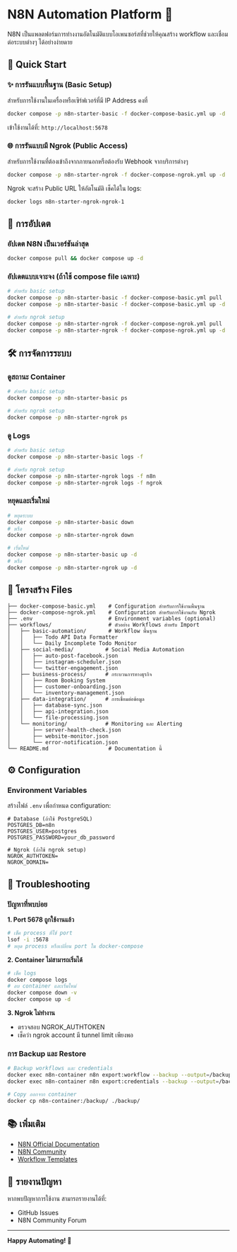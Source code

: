 # N8N Automation Platform 🤖

N8N เป็นแพลตฟอร์มการทำงงานอัตโนมัติแบบโอเพนซอร์สที่ช่วยให้คุณสร้าง workflow และเชื่อมต่อระบบต่างๆ ได้อย่างง่ายดาย

## 🚀 Quick Start

### ✨ การรันแบบพื้นฐาน (Basic Setup)

สำหรับการใช้งานในเครื่องหรือเซิร์ฟเวอร์ที่มี IP Address คงที่

```bash
docker compose -p n8n-starter-basic -f docker-compose-basic.yml up -d
```

เข้าใช้งานได้ที่: `http://localhost:5678`

### 🌐 การรันแบบมี Ngrok (Public Access)

สำหรับการใช้งานที่ต้องเข้าถึงจากภายนอกหรือต้องรับ Webhook จากบริการต่างๆ

```bash
docker compose -p n8n-starter-ngrok -f docker-compose-ngrok.yml up -d
```

Ngrok จะสร้าง Public URL ให้อัตโนมัติ เช็คได้ใน logs:
```bash
docker logs n8n-starter-ngrok-ngrok-1
```

## 🔄 การอัปเดต

### อัปเดต N8N เป็นเวอร์ชันล่าสุด

```bash
docker compose pull && docker compose up -d
```

### อัปเดตแบบเจาะจง (ถ้าใช้ compose file เฉพาะ)

```bash
# สำหรับ basic setup
docker compose -p n8n-starter-basic -f docker-compose-basic.yml pull
docker compose -p n8n-starter-basic -f docker-compose-basic.yml up -d

# สำหรับ ngrok setup
docker compose -p n8n-starter-ngrok -f docker-compose-ngrok.yml pull
docker compose -p n8n-starter-ngrok -f docker-compose-ngrok.yml up -d
```

## 🛠️ การจัดการระบบ

### ดูสถานะ Container

```bash
# สำหรับ basic setup
docker compose -p n8n-starter-basic ps

# สำหรับ ngrok setup
docker compose -p n8n-starter-ngrok ps
```

### ดู Logs

```bash
# สำหรับ basic setup
docker compose -p n8n-starter-basic logs -f

# สำหรับ ngrok setup
docker compose -p n8n-starter-ngrok logs -f n8n
docker compose -p n8n-starter-ngrok logs -f ngrok
```

### หยุดและเริ่มใหม่

```bash
# หยุดระบบ
docker compose -p n8n-starter-basic down
# หรือ
docker compose -p n8n-starter-ngrok down

# เริ่มใหม่
docker compose -p n8n-starter-basic up -d
# หรือ
docker compose -p n8n-starter-ngrok up -d
```

## 📁 โครงสร้าง Files

```
├── docker-compose-basic.yml    # Configuration สำหรับการใช้งานพื้นฐาน
├── docker-compose-ngrok.yml    # Configuration สำหรับการใช้งานกับ Ngrok
├── .env                        # Environment variables (optional)
├── workflows/                  # ตัวอย่าง Workflows สำหรับ Import
│   ├── basic-automation/       # Workflow พื้นฐาน
│   │   ├── Todo API Data Formatter
│   │   └── Daily Incomplete Todo Monitor
│   ├── social-media/          # Social Media Automation
│   │   ├── auto-post-facebook.json
│   │   ├── instagram-scheduler.json
│   │   └── twitter-engagement.json
│   ├── business-process/      # กระบวนการทางธุรกิจ
│   │   ├── Room Booking System
│   │   ├── customer-onboarding.json
│   │   └── inventory-management.json
│   ├── data-integration/      # การเชื่อมต่อข้อมูล
│   │   ├── database-sync.json
│   │   ├── api-integration.json
│   │   └── file-processing.json
│   └── monitoring/            # Monitoring และ Alerting
│       ├── server-health-check.json
│       ├── website-monitor.json
│       └── error-notification.json
└── README.md                   # Documentation นี้
```

## ⚙️ Configuration

### Environment Variables

สร้างไฟล์ `.env` เพื่อกำหนด configuration:

```env
# Database (ถ้าใช้ PostgreSQL)
POSTGRES_DB=n8n
POSTGRES_USER=postgres
POSTGRES_PASSWORD=your_db_password

# Ngrok (ถ้าใช้ ngrok setup)
NGROK_AUTHTOKEN=
NGROK_DOMAIN=
```

## 🔧 Troubleshooting

### ปัญหาที่พบบ่อย

**1. Port 5678 ถูกใช้งานแล้ว**
```bash
# เช็ค process ที่ใช้ port
lsof -i :5678
# หยุด process หรือเปลี่ยน port ใน docker-compose
```

**2. Container ไม่สามารถเริ่มได้**
```bash
# เช็ค logs
docker compose logs
# ลบ container และเริ่มใหม่
docker compose down -v
docker compose up -d
```

**3. Ngrok ไม่ทำงาน**
- ตรวจสอบ NGROK_AUTHTOKEN
- เช็คว่า ngrok account มี tunnel limit เพียงพอ

### การ Backup และ Restore

```bash
# Backup workflows และ credentials
docker exec n8n-container n8n export:workflow --backup --output=/backup/
docker exec n8n-container n8n export:credentials --backup --output=/backup/

# Copy ออกจาก container
docker cp n8n-container:/backup/ ./backup/
```

## 📚 เพิ่มเติม

- [N8N Official Documentation](https://docs.n8n.io/)
- [N8N Community](https://community.n8n.io/)
- [Workflow Templates](https://n8n.io/workflows/)

## 🐛 รายงานปัญหา

หากพบปัญหาการใช้งาน สามารถรายงานได้ที่:
- GitHub Issues
- N8N Community Forum

---

**Happy Automating! 🎉**